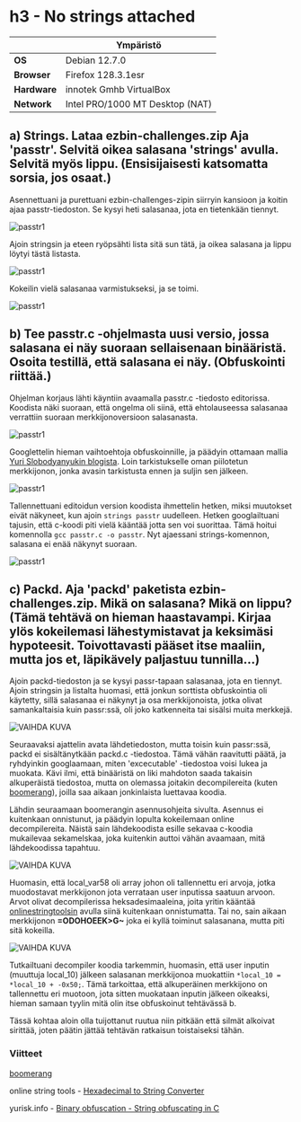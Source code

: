 # h3 - No strings attached
|       |   Ympäristö                |
|--------- | ------------------------------- |
| **OS** | Debian 12.7.0  |
| **Browser** | Firefox 128.3.1esr |
| **Hardware** | innotek Gmhb VirtualBox |
| **Network** | Intel PRO/1000 MT Desktop (NAT) |
## a) Strings. Lataa ezbin-challenges.zip Aja 'passtr'. Selvitä oikea salasana 'strings' avulla. Selvitä myös lippu. (Ensisijaisesti katsomatta sorsia, jos osaat.)

Asennettuani ja purettuani ezbin-challenges-zipin siirryin kansioon ja koitin ajaa passtr-tiedoston. Se kysyi heti salasanaa, jota en tietenkään tiennyt.

![passtr1](https://github.com/vparikainen/hakkerointi-haavoittuvuudet/blob/main/pics/h3-passtr1.png)

Ajoin stringsin ja eteen ryöpsähti lista sitä sun tätä, ja oikea salasana ja lippu löytyi tästä listasta.

![passtr1](https://github.com/vparikainen/hakkerointi-haavoittuvuudet/blob/main/pics/h3-passtr2.png)

Kokeilin vielä salasanaa varmistukseksi, ja se toimi.

![passtr1](https://github.com/vparikainen/hakkerointi-haavoittuvuudet/blob/main/pics/h3-passtr3.png)

## b) Tee passtr.c -ohjelmasta uusi versio, jossa salasana ei näy suoraan sellaisenaan binääristä. Osoita testillä, että salasana ei näy. (Obfuskointi riittää.)

Ohjelman korjaus lähti käyntiin avaamalla passtr.c -tiedosto editorissa. Koodista näki suoraan, että ongelma oli siinä, että ehtolauseessa salasanaa verrattiin suoraan merkkijonoversioon salasanasta. 

![passtr1](https://github.com/vparikainen/hakkerointi-haavoittuvuudet/blob/main/pics/h3-passtr4.png)

Googlettelin hieman vaihtoehtoja obfuskoinnille, ja päädyin ottamaan mallia [Yuri Slobodyanyukin blogista](#viitteet). Loin tarkistukselle oman piilotetun merkkijonon, jonka avasin tarkistusta ennen ja suljin sen jälkeen.

![passtr1](https://github.com/vparikainen/hakkerointi-haavoittuvuudet/blob/main/pics/h3-passtr5.png)

Tallennettuani editoidun version koodista ihmettelin hetken, miksi muutokset eivät näkyneet, kun ajoin ``strings passtr`` uudelleen. Hetken googlailtuani tajusin, että c-koodi piti vielä kääntää jotta sen voi suorittaa. Tämä hoitui komennolla ``gcc passtr.c -o passtr``. Nyt ajaessani strings-komennon, salasana ei enää näkynyt suoraan.

![passtr1](https://github.com/vparikainen/hakkerointi-haavoittuvuudet/blob/main/pics/h3-passtr6.png)

## c) Packd. Aja 'packd' paketista ezbin-challenges.zip. Mikä on salasana? Mikä on lippu? (Tämä tehtävä on hieman haastavampi. Kirjaa ylös kokeilemasi lähestymistavat ja keksimäsi hypoteesit. Toivottavasti pääset itse maaliin, mutta jos et, läpikävely paljastuu tunnilla...)

Ajoin packd-tiedoston ja se kysyi passr-tapaan salasanaa, jota en tiennyt. Ajoin stringsin ja listalta huomasi, että jonkun sorttista obfuskointia oli käytetty, sillä salasanaa ei näkynyt ja osa merkkijonoista, jotka olivat samankaltaisia kuin passr:ssä, oli joko katkenneita tai sisälsi muita merkkejä.

![VAIHDA KUVA](https://github.com/vparikainen/hakkerointi-haavoittuvuudet/blob/main/pics/h3-packd2.png)

Seuraavaksi ajattelin avata lähdetiedoston, mutta toisin kuin passr:ssä, packd ei sisältänytkään packd.c -tiedostoa. Tämä vähän raavitutti päätä, ja ryhdyinkin googlaamaan, miten 'excecutable' -tiedostoa voisi lukea ja muokata. Kävi ilmi, että binääristä on liki mahdoton saada takaisin alkuperäistä tiedostoa, mutta on olemassa joitakin decompilereita (kuten [boomerang](#viitteet)), joilla saa aikaan jonkinlaista luettavaa koodia.

Lähdin seuraamaan boomerangin asennusohjeita sivulta. Asennus ei kuitenkaan onnistunut, ja päädyin lopulta kokeilemaan online decompilereita. Näistä sain lähdekoodista esille sekavaa c-koodia mukailevaa sekamelskaa, joka kuitenkin auttoi vähän avaamaan, mitä lähdekoodissa tapahtuu. 

![VAIHDA KUVA](https://github.com/vparikainen/hakkerointi-haavoittuvuudet/blob/main/pics/h3-packd3.png)

Huomasin, että local_var58 oli array johon oli tallennettu eri arvoja, jotka muodostavat merkkijonon jota verrataan user inputissa saatuun arvoon. Arvot olivat decompilerissa heksadesimaaleina, joita yritin kääntää [onlinestringtoolsin](#viitteet) avulla siinä kuitenkaan onnistumatta. Tai no, sain aikaan merkkijonon __=ODOHOEEK>G~__ joka ei kyllä toiminut salasanana, mutta piti sitä kokeilla.

![VAIHDA KUVA](https://github.com/vparikainen/hakkerointi-haavoittuvuudet/blob/main/pics/h3-packd4.png)

Tutkailtuani decompiler koodia tarkemmin, huomasin, että user inputin (muuttuja local_10) jälkeen salasanan merkkijonoa muokattiin ``*local_10 = *local_10 + -0x50;``. Tämä tarkoittaa, että alkuperäinen merkkijono on tallennettu eri muotoon, jota sitten muokataan inputin jälkeen oikeaksi, hieman samaan tyylin mitä olin itse obfuskoinut tehtävässä b.

Tässä kohtaa aloin olla tuijottanut ruutua niin pitkään että silmät alkoivat sirittää, joten päätin jättää tehtävän ratkaisun toistaiseksi tähän.

### Viitteet

[boomerang](https://boomerang.sourceforge.net/)

online string tools - [Hexadecimal to String Converter](https://onlinestringtools.com/convert-hexadecimal-to-string)

yurisk.info - [Binary obfuscation - String obfuscating in C](https://yurisk.info/2017/06/25/binary-obfuscation-string-obfuscating-in-C/)
